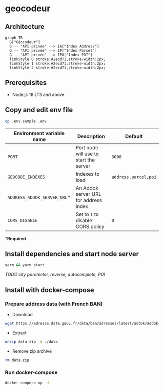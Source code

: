 # geocodeur

## Architecture

```mermaid
graph TB
  G["Géocodeur"]
  G -- "API privée" --> IA["Index Address"]
  G -- "API privée" --> IP["Index Parcel"]
  G -- "API privée" --> IPO["Index POI"]
  linkStyle 0 stroke:#2ecd71,stroke-width:2px;
  linkStyle 1 stroke:#2ecd71,stroke-width:2px;
  linkStyle 2 stroke:#2ecd71,stroke-width:2px;
```

## Prerequisites

- Node.js 18 LTS and above

## Copy and edit env file

```bash
cp .env.sample .env
```

| Environment variable name | Description | Default |
| --- | --- | --- |
| `PORT` | Port node will use to start the server | `3000` |
| `GEOCODE_INDEXES` | Indexes to load | `address,parcel,poi` |
| `ADDRESS_ADDOK_SERVER_URL`* | An Addok server URL for address index | |
| `CORS_DISABLE` | Set to `1` to disable CORS policy | `0` |

***Required**

## Install dependencies and start node server

```bash
yarn && yarn start
```

*TODO city parameter, reverse, autocomplete, POI*

## Install with docker-compose

### Prepare address data (with French BAN)

- Download

```bash
wget https://adresse.data.gouv.fr/data/ban/adresses/latest/addok/addok-france-bundle.zip -O data.zip
```

- Extract

```bash
unzip data.zip -d ./data
```

- Remove zip archive

```bash
rm data.zip
```

### Run docker-compose

```bash
docker-compose up -d
```

